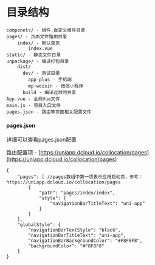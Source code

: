 # 目录结构

```
componets/ - 组件,自定义组件目录
pages/ - 页面文件路由目录
    index/ - 默认首页
        index.vue
static/ - 静态文件目录
unpackage/ - 编译打包目录
    dist/
      dev/ - 测试目录
        app-plus - 手机端
        mp-weixin - 微信小程序
      build - 编译过后的目录
App.vue - 全局Vue文件
main.js - 项目入口文件
pages.json - 路由等页面相关配置文件
```

#### pages.json

详细可以查看pages.json配置

路由配置项 - [https://uniapp.dcloud.io/collocation/pages](https://uniapp.dcloud.io/collocation/pages)

```
{
    "pages": [ //pages数组中第一项表示应用启动页，参考：https://uniapp.dcloud.io/collocation/pages
        {
            "path": "pages/index/index",
            "style": {
                "navigationBarTitleText": "uni-app"
            }
        }
    ],
    "globalStyle": {
        "navigationBarTextStyle": "black",
        "navigationBarTitleText": "uni-app",
        "navigationBarBackgroundColor": "#F8F8F8",
        "backgroundColor": "#F8F8F8"
    }
}
```



